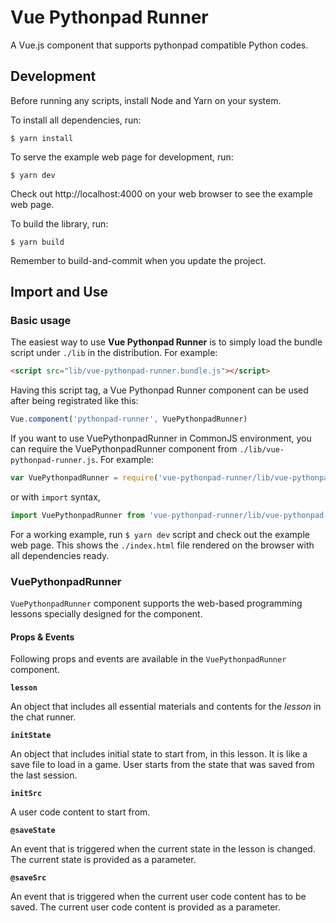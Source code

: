 # Vue Pythonpad Runner

A Vue.js component that supports pythonpad compatible Python codes.

## Development

Before running any scripts, install Node and Yarn on your system.

To install all dependencies, run: 

```
$ yarn install
```

To serve the example web page for development, run:

```
$ yarn dev
```

Check out http://localhost:4000 on your web browser to see the example web page.

To build the library, run:

```
$ yarn build
```

Remember to build-and-commit when you update the project. 

## Import and Use

### Basic usage

The easiest way to use **Vue Pythonpad Runner** is to simply load the bundle script under `./lib` in the distribution. For example:

```html
<script src="lib/vue-pythonpad-runner.bundle.js"></script>
```

Having this script tag, a Vue Pythonpad Runner component can be used after being registrated like this:

```javascript
Vue.component('pythonpad-runner', VuePythonpadRunner)
```

If you want to use VuePythonpadRunner in CommonJS environment, you can require the VuePythonpadRunner component from `./lib/vue-pythonpad-runner.js`. For example:

```javascript
var VuePythonpadRunner = require('vue-pythonpad-runner/lib/vue-pythonpad-runner.js').default;
```

or with `import` syntax, 

```javascript
import VuePythonpadRunner from 'vue-pythonpad-runner/lib/vue-pythonpad-runner.js';
```

For a working example, run `$ yarn dev` script and check out the example web page. This shows the `./index.html` file rendered on the browser with all dependencies ready.

### VuePythonpadRunner

`VuePythonpadRunner` component supports the web-based programming lessons specially designed for the component. 

#### Props & Events

Following props and events are available in the `VuePythonpadRunner` component. 

**`lesson`**

An object that includes all essential materials and contents for the *lesson* in the chat runner.

**`initState`**

An object that includes initial state to start from, in this lesson. It is like a save file to load in a game. User starts from the state that was saved from the last session.

**`initSrc`**

A user code content to start from.

**`@saveState`**

An event that is triggered when the current state in the lesson is changed. The current state is provided as a parameter.

**`@saveSrc`**

An event that is triggered when the current user code content has to be saved. The current user code content is provided as a parameter.


